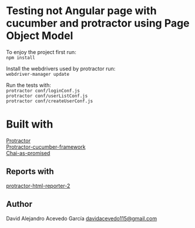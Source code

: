 # Testing not Angular page with cucumber and protractor using Page Object Model

To enjoy the project first run: <br/> `npm install`

Install the webdrivers used by protractor run: <br/> `webdriver-manager update`

Run the tests with:<br/>
`protractor conf/loginConf.js` <br/>
`protractor conf/userListConf.js`<br/>
`protractor conf/createUserConf.js`

# Built with

[Protractor](https://www.protractortest.org/#/) <br/>
[Protractor-cucumber-framework](https://www.npmjs.com/package/protractor-cucumber-framework)</br>
[Chai-as-promised](https://www.npmjs.com/package/chai-as-promised)

Reports with 
------------
[protractor-html-reporter-2](https://www.npmjs.com/package/protractor-html-reporter-2)

Author
--------
David Alejandro Acevedo García
davidacevedo115@gmail.com
